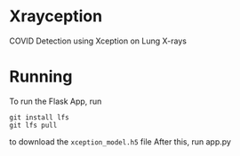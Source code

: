 # Xrayception
 COVID Detection using Xception on Lung X-rays

# Running
 To run the Flask App, run 
```
git install lfs
git lfs pull
```
 to download the `xception_model.h5` file 
 After this, run app.py
